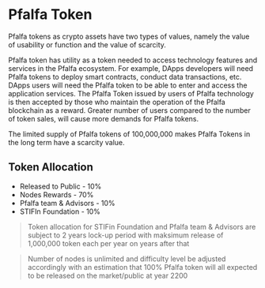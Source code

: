 # Pfalfa Token

Pfalfa tokens as crypto assets have two types of values, namely the value of usability or function and the value of scarcity.

Pfalfa token has utility as a token needed to access technology features and services in the Pfalfa ecosystem. For example, DApps developers will need Pfalfa tokens to deploy smart contracts, conduct data transactions, etc. DApps users will need the Pfalfa token to be able to enter and access the application services. The Pfalfa Token issued by users of Pfalfa technology is then accepted by those who maintain the operation of the Pfalfa blockchain as a reward. Greater number of users compared to the number of token sales, will cause more demands for Pfalfa tokens.

The limited supply of Pfalfa tokens of 100,000,000 makes Pfalfa Tokens in the long term have a scarcity value.

## Token Allocation

* Released to Public - 10%
* Nodes Rewards - 70%
* Pfalfa team & Advisors - 10%
* STIFIn Foundation - 10%

> Token allocation for STIFin Foundation and Pfalfa team & Advisors are subject to 2 years lock-up period with maksimum release of 1,000,000 token each per year on years after that 

> Number of nodes is unlimited and difficulty level be adjusted accordingly with an estimation that 100% Pfalfa token will all expected to be released on the market/public at year 2200 